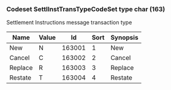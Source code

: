 ### Codeset SettlInstTransTypeCodeSet type char (163)

Settlement Instructions message transaction type

| Name    | Value | Id     | Sort | Synopsis |
|---------|-------|--------|------|----------|
| New     | N     | 163001 | 1    | New      |
| Cancel  | C     | 163002 | 2    | Cancel   |
| Replace | R     | 163003 | 3    | Replace  |
| Restate | T     | 163004 | 4    | Restate  |


